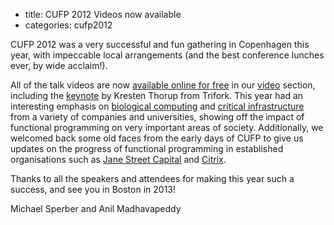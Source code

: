 - title: CUFP 2012 Videos now available
- categories: cufp2012

CUFP 2012 was a very successful and fun gathering in Copenhagen this year, with impeccable local arrangements \(and the best conference lunches ever, by wide acclaim!\).

All of the talk videos are now [available online for free](http://cufp.org/videos/keyword/2269.html) in our [video](http://cufp.org/videos.html) section, including the [keynote](http://cufp.org/videos/keynote-adopting-functional-programming-or-object-head-erlang-lang.html) by Kresten Thorup from Trifork. This year had an interesting emphasis on [biological computing](http://cufp.org/videos/keyword/2270.html) and [critical infrastructure](http://cufp.org/videos/keyword/2273.html) from a variety of companies and universities, showing off the impact of functional programming on very important areas of society. Additionally, we welcomed back some old faces from the early days of CUFP to give us updates on the progress of functional programming in established organisations such as [Jane Street Capital](http://cufp.org/videos/jane-street-status-report.html) and [Citrix](http://cufp.org/videos/citrix-haskell-xenclient.html).

Thanks to all the speakers and attendees for making this year such a success, and see you in Boston in 2013!

Michael Sperber and Anil Madhavapeddy

